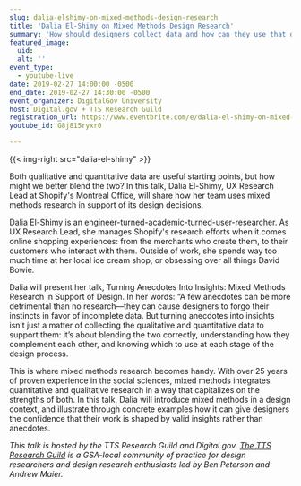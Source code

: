 ```yaml
---
slug: dalia-elshimy-on-mixed-methods-design-research
title: 'Dalia El-Shimy on Mixed Methods Design Research'
summary: 'How should designers collect data and how can they use that data to inform their work&#63; Dalia El-Shimy, UX Research Lead at Shopify&#39;s Montreal Office, will share how her team uses mixed methods research in support of its design decisions&#46;'
featured_image:
  uid:
  alt: ''
event_type:
  - youtube-live
date: 2019-02-27 14:00:00 -0500
end_date: 2019-02-27 14:30:00 -0500
event_organizer: DigitalGov University
host: Digital.gov + TTS Research Guild
registration_url: https://www.eventbrite.com/e/dalia-el-shimy-on-mixed-methods-research-in-support-of-design-registration-56943695125
youtube_id: G8j815ryxr0

---
```


{{< img-right src="dalia-el-shimy" >}}

Both qualitative and quantitative data are useful starting points, but how might we better blend the two? In this talk, Dalia El-Shimy, UX Research Lead at Shopify's Montreal Office, will share how her team uses mixed methods research in support of its design decisions.

Dalia El-Shimy is an engineer-turned-academic-turned-user-researcher. As UX Research Lead, she manages Shopify's research efforts when it comes online shopping experiences: from the merchants who create them, to their customers who interact with them. Outside of work, she spends way too much time at her local ice cream shop, or obsessing over all things David Bowie.

Dalia will present her talk, Turning Anecdotes Into Insights: Mixed Methods Research in Support of Design. In her words: “A few anecdotes can be more detrimental than no research—they can cause designers to forgo their instincts in favor of incomplete data. But turning anecdotes into insights isn’t just a matter of collecting the qualitative and quantitative data to support them: it’s about blending the two correctly, understanding how they complement each other, and knowing which to use at each stage of the design process.

This is where mixed methods research becomes handy. With over 25 years of proven experience in the social sciences, mixed methods integrates quantitative and qualitative research in a way that capitalizes on the strengths of both. In this talk, Dalia will introduce mixed methods in a design context, and illustrate through concrete examples how it can give designers the confidence that their work is shaped by valid insights rather than anecdotes.

_This talk is hosted by the TTS Research Guild and Digital.gov. [The TTS Research Guild](https://github.com/18F/g-research) is a GSA-local community of practice for design researchers and design research enthusiasts led by Ben Peterson and Andrew Maier._
